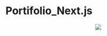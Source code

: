 # Portifolio_Next.js

<p align="center">
<img src="http://img.shields.io/static/v1?label=STATUS&message=%20MESCLADO&color=red&style=for-the-badge"/>
</p>
